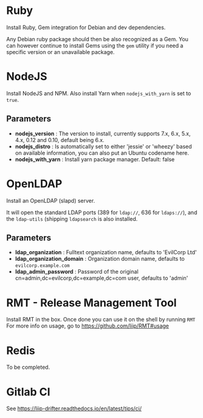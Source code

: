 # Ruby

Install Ruby, Gem integration for Debian and dev dependencies.

Any Debian ruby package should then be also recognized as a Gem. You can however
continue to install Gems using the `gem` utility if you need a specific version
or an unavailable package.

# NodeJS

Install NodeJS and NPM. Also install Yarn when `nodejs_with_yarn` is set to `true`.

## Parameters

* **nodejs_version** : The version to install, currently supports 7.x, 6.x, 5.x, 4.x, 0.12 and 0.10, default being 6.x.
* **nodejs_distro** : Is automatically set to either 'jessie' or 'wheezy' based on available information, you can also put an Ubuntu codename here.
* **nodejs_with_yarn** : Install yarn package manager. Default: false

# OpenLDAP

Install an OpenLDAP (slapd) server.

It will open the standard LDAP ports (389 for `ldap://`, 636 for `ldaps://`), and the `ldap-utils` (shipping `ldapsearch` is also installed.

## Parameters

* **ldap_organization** : Fulltext organization name, defaults to 'EvilCorp Ltd'
* **ldap_organization_domain** : Organization domain name, defaults to `evilcorp.example.com`
* **ldap_admin_password** : Password of the original cn=admin,dc=evilcorp,dc=example,dc=com user, defaults to 'admin'

# RMT - Release Management Tool

Install RMT in the box. Once done you can use it on the shell by running `RMT`
For more info on usage, go to https://github.com/liip/RMT#usage

# Redis

To be completed.

# Gitlab CI

See https://liip-drifter.readthedocs.io/en/latest/tips/ci/
